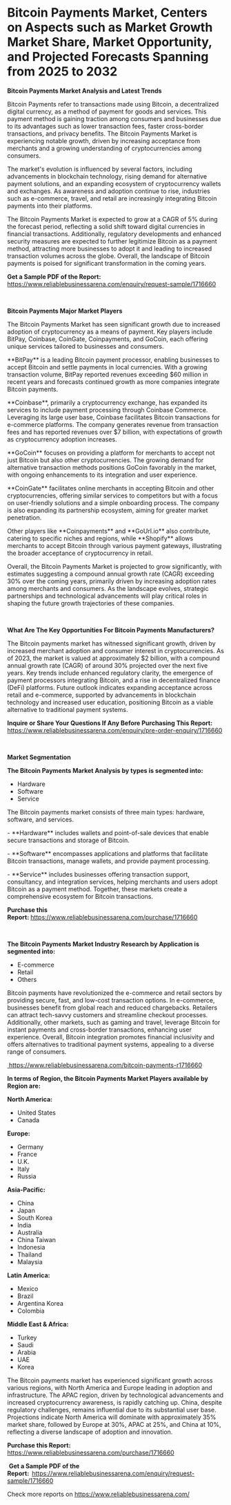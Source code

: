 <p><h1>Bitcoin Payments Market, Centers on Aspects such as Market Growth Market Share, Market Opportunity, and Projected Forecasts Spanning from 2025 to 2032</h1></p><p><strong>Bitcoin Payments Market Analysis and Latest Trends</strong></p>
<p><p>Bitcoin Payments refer to transactions made using Bitcoin, a decentralized digital currency, as a method of payment for goods and services. This payment method is gaining traction among consumers and businesses due to its advantages such as lower transaction fees, faster cross-border transactions, and privacy benefits. The Bitcoin Payments Market is experiencing notable growth, driven by increasing acceptance from merchants and a growing understanding of cryptocurrencies among consumers.</p><p>The market's evolution is influenced by several factors, including advancements in blockchain technology, rising demand for alternative payment solutions, and an expanding ecosystem of cryptocurrency wallets and exchanges. As awareness and adoption continue to rise, industries such as e-commerce, travel, and retail are increasingly integrating Bitcoin payments into their platforms.</p><p>The Bitcoin Payments Market is expected to grow at a CAGR of 5% during the forecast period, reflecting a solid shift toward digital currencies in financial transactions. Additionally, regulatory developments and enhanced security measures are expected to further legitimize Bitcoin as a payment method, attracting more businesses to adopt it and leading to increased transaction volumes across the globe. Overall, the landscape of Bitcoin payments is poised for significant transformation in the coming years.</p></p>
<p><strong>Get a Sample PDF of the Report:&nbsp;</strong> <a href="https://www.reliablebusinessarena.com/enquiry/request-sample/1716660?utm_campaign=2630&utm_medium=2&utm_source=Github&utm_content=ia&utm_term=25032025&utm_id=bitcoin-payments">https://www.reliablebusinessarena.com/enquiry/request-sample/1716660</a></p>
<p>&nbsp;</p>
<p><strong>Bitcoin Payments Major Market Players</strong></p>
<p><p>The Bitcoin Payments Market has seen significant growth due to increased adoption of cryptocurrency as a means of payment. Key players include BitPay, Coinbase, CoinGate, Coinpayments, and GoCoin, each offering unique services tailored to businesses and consumers.</p><p>**BitPay** is a leading Bitcoin payment processor, enabling businesses to accept Bitcoin and settle payments in local currencies. With a growing transaction volume, BitPay reported revenues exceeding $60 million in recent years and forecasts continued growth as more companies integrate Bitcoin payments.</p><p>**Coinbase**, primarily a cryptocurrency exchange, has expanded its services to include payment processing through Coinbase Commerce. Leveraging its large user base, Coinbase facilitates Bitcoin transactions for e-commerce platforms. The company generates revenue from transaction fees and has reported revenues over $7 billion, with expectations of growth as cryptocurrency adoption increases.</p><p>**GoCoin** focuses on providing a platform for merchants to accept not just Bitcoin but also other cryptocurrencies. The growing demand for alternative transaction methods positions GoCoin favorably in the market, with ongoing enhancements to its integration and user experience.</p><p>**CoinGate** facilitates online merchants in accepting Bitcoin and other cryptocurrencies, offering similar services to competitors but with a focus on user-friendly solutions and a simple onboarding process. The company is also expanding its partnership ecosystem, aiming for greater market penetration.</p><p>Other players like **Coinpayments** and **GoUrl.io** also contribute, catering to specific niches and regions, while **Shopify** allows merchants to accept Bitcoin through various payment gateways, illustrating the broader acceptance of cryptocurrency in retail.</p><p>Overall, the Bitcoin Payments Market is projected to grow significantly, with estimates suggesting a compound annual growth rate (CAGR) exceeding 30% over the coming years, primarily driven by increasing adoption rates among merchants and consumers. As the landscape evolves, strategic partnerships and technological advancements will play critical roles in shaping the future growth trajectories of these companies.</p></p>
<p>&nbsp;</p>
<p><strong>What Are The Key Opportunities For Bitcoin Payments Manufacturers?</strong></p>
<p><p>The Bitcoin payments market has witnessed significant growth, driven by increased merchant adoption and consumer interest in cryptocurrencies. As of 2023, the market is valued at approximately $2 billion, with a compound annual growth rate (CAGR) of around 30% projected over the next five years. Key trends include enhanced regulatory clarity, the emergence of payment processors integrating Bitcoin, and a rise in decentralized finance (DeFi) platforms. Future outlook indicates expanding acceptance across retail and e-commerce, supported by advancements in blockchain technology and increased user education, positioning Bitcoin as a viable alternative to traditional payment systems.</p></p>
<p><strong>Inquire or Share Your Questions If Any Before Purchasing This Report:</strong> <a href="https://www.reliablebusinessarena.com/enquiry/pre-order-enquiry/1716660?utm_campaign=2630&utm_medium=2&utm_source=Github&utm_content=ia&utm_term=25032025&utm_id=bitcoin-payments">https://www.reliablebusinessarena.com/enquiry/pre-order-enquiry/1716660</a></p>
<p>&nbsp;</p>
<p><strong>Market Segmentation</strong></p>
<p><strong>The Bitcoin Payments Market Analysis by types is segmented into:</strong></p>
<p><ul><li>Hardware</li><li>Software</li><li>Service</li></ul></p>
<p><p>The Bitcoin payments market consists of three main types: hardware, software, and services. </p><p>- **Hardware** includes wallets and point-of-sale devices that enable secure transactions and storage of Bitcoin. </p><p>- **Software** encompasses applications and platforms that facilitate Bitcoin transactions, manage wallets, and provide payment processing. </p><p>- **Service** includes businesses offering transaction support, consultancy, and integration services, helping merchants and users adopt Bitcoin as a payment method. Together, these markets create a comprehensive ecosystem for Bitcoin transactions.</p></p>
<p><strong>Purchase this Report:&nbsp;</strong><a href="https://www.reliablebusinessarena.com/purchase/1716660?utm_campaign=2630&utm_medium=2&utm_source=Github&utm_content=ia&utm_term=25032025&utm_id=bitcoin-payments">https://www.reliablebusinessarena.com/purchase/1716660</a></p>
<p>&nbsp;</p>
<p><strong>The Bitcoin Payments Market Industry Research by Application is segmented into:</strong></p>
<p><ul><li>E-commerce</li><li>Retail</li><li>Others</li></ul></p>
<p><p>Bitcoin payments have revolutionized the e-commerce and retail sectors by providing secure, fast, and low-cost transaction options. In e-commerce, businesses benefit from global reach and reduced chargebacks. Retailers can attract tech-savvy customers and streamline checkout processes. Additionally, other markets, such as gaming and travel, leverage Bitcoin for instant payments and cross-border transactions, enhancing user experience. Overall, Bitcoin integration promotes financial inclusivity and offers alternatives to traditional payment systems, appealing to a diverse range of consumers.</p></p>
<p><a href="https://www.reliablebusinessarena.com/bitcoin-payments-r1716660?utm_campaign=2630&utm_medium=2&utm_source=Github&utm_content=ia&utm_term=25032025&utm_id=bitcoin-payments">&nbsp;https://www.reliablebusinessarena.com/bitcoin-payments-r1716660</a></p>
<p><strong>In terms of Region, the Bitcoin Payments Market Players available by Region are:</strong></p>
<p>
    <p> <strong> North America: </strong>
        <ul>
            <li>United States</li>
            <li>Canada</li>
        </ul>
        </p> 
    <p> <strong> Europe: </strong>
        <ul>
            <li>Germany</li>
            <li>France</li>
            <li>U.K.</li>
            <li>Italy</li>
            <li>Russia</li>
        </ul>
        </p> 
    <p> <strong> Asia-Pacific: </strong>
        <ul>
            <li>China</li>
            <li>Japan</li>
            <li>South Korea</li>
            <li>India</li>
            <li>Australia</li>
            <li>China Taiwan</li>
            <li>Indonesia</li>
            <li>Thailand</li>
            <li>Malaysia</li>
        </ul>
        </p> 
    <p> <strong> Latin America: </strong>
        <ul>
            <li>Mexico</li>
            <li>Brazil</li>
            <li>Argentina Korea</li>
            <li>Colombia</li>
        </ul>
        </p> 
    <p> <strong> Middle East & Africa: </strong>
        <ul>
            <li>Turkey</li>
            <li>Saudi</li>
            <li>Arabia</li>
            <li>UAE</li>
            <li>Korea</li>
        </ul>
    </p>
    </p>
<p><p>The Bitcoin payments market has experienced significant growth across various regions, with North America and Europe leading in adoption and infrastructure. The APAC region, driven by technological advancements and increased cryptocurrency awareness, is rapidly catching up. China, despite regulatory challenges, remains influential due to its substantial user base. Projections indicate North America will dominate with approximately 35% market share, followed by Europe at 30%, APAC at 25%, and China at 10%, reflecting a diverse landscape of adoption and innovation.</p></p>
<p><strong>Purchase this Report: </strong><a href="https://www.reliablebusinessarena.com/purchase/1716660?utm_campaign=2630&utm_medium=2&utm_source=Github&utm_content=ia&utm_term=25032025&utm_id=bitcoin-payments">https://www.reliablebusinessarena.com/purchase/1716660</a></p>
<p>&nbsp;<strong>Get a Sample PDF of the Report:&nbsp;&nbsp;</strong><a href="https://www.reliablebusinessarena.com/enquiry/request-sample/1716660?utm_campaign=2630&utm_medium=2&utm_source=Github&utm_content=ia&utm_term=25032025&utm_id=bitcoin-payments">https://www.reliablebusinessarena.com/enquiry/request-sample/1716660</a></p>
<p><strong></strong></p>
<p>Check more reports on <a href="https://www.reliablebusinessarena.com/?utm_campaign=2630&utm_medium=2&utm_source=Github&utm_content=ia&utm_term=25032025&utm_id=bitcoin-payments">https://www.reliablebusinessarena.com/</a></p>